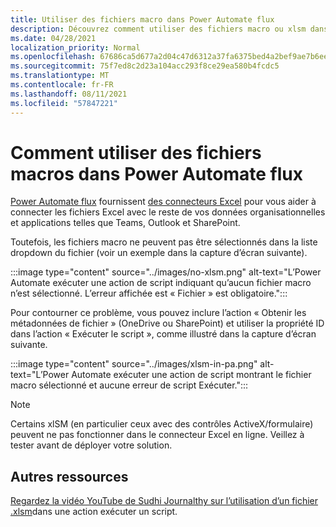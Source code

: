 ```yaml
---
title: Utiliser des fichiers macro dans Power Automate flux
description: Découvrez comment utiliser des fichiers macro ou xlsm dans Power Automate flux.
ms.date: 04/28/2021
localization_priority: Normal
ms.openlocfilehash: 67686ca5d677a2d04c47d6312a37fa6375bed4a2bef9ae7b6ee61bba2302bfb4
ms.sourcegitcommit: 75f7ed8c2d23a104acc293f8ce29ea580b4fcdc5
ms.translationtype: MT
ms.contentlocale: fr-FR
ms.lasthandoff: 08/11/2021
ms.locfileid: "57847221"
---
```

# <a name="how-to-use-macro-files-in-power-automate-flows"></a>Comment utiliser des fichiers macros dans Power Automate flux

[Power Automate flux](https://flow.microsoft.com/) fournissent [des connecteurs Excel](https://flow.microsoft.com/connectors/shared_excelonlinebusiness/excel-online-business/) pour vous aider à connecter les fichiers Excel avec le reste de vos données organisationnelles et applications telles que Teams, Outlook et SharePoint.

Toutefois, les fichiers macro ne peuvent pas être sélectionnés dans la liste dropdown du fichier (voir un exemple dans la capture d’écran suivante).

:::image type="content" source="../images/no-xlsm.png" alt-text="L’Power Automate exécuter une action de script indiquant qu’aucun fichier macro n’est sélectionné. L’erreur affichée est « Fichier » est obligatoire.":::

Pour contourner ce problème, vous pouvez inclure l’action « Obtenir les métadonnées de fichier » (OneDrive ou SharePoint) et utiliser la propriété ID dans l’action « Exécuter le script », comme illustré dans la capture d’écran suivante.

:::image type="content" source="../images/xlsm-in-pa.png" alt-text="L’Power Automate exécuter une action de script montrant le fichier macro sélectionné et aucune erreur de script Exécuter.":::

> [!NOTE]
> Certains xlSM (en particulier ceux avec des contrôles ActiveX/formulaire) peuvent ne pas fonctionner dans le connecteur Excel en ligne. Veillez à tester avant de déployer votre solution.

## <a name="other-resources"></a>Autres ressources

[Regardez la vidéo YouTube de Sudhi Journalthy sur l’utilisation d’un fichier .xlsm](https://youtu.be/o-H9BbywJQQ)dans une action exécuter un script.
